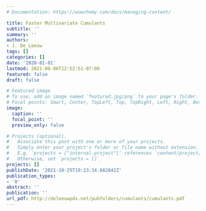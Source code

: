 ```yaml
---
# Documentation: https://wowchemy.com/docs/managing-content/

title: Faster Multivariate Cumulants
subtitle: ''
summary: ''
authors:
- J. De Leeuw
tags: []
categories: []
date: '2020-01-01'
lastmod: 2021-06-06T12:52:51-07:00
featured: false
draft: false

# Featured image
# To use, add an image named `featured.jpg/png` to your page's folder.
# Focal points: Smart, Center, TopLeft, Top, TopRight, Left, Right, BottomLeft, Bottom, BottomRight.
image:
  caption: ''
  focal_point: ''
  preview_only: false

# Projects (optional).
#   Associate this post with one or more of your projects.
#   Simply enter your project's folder or file name without extension.
#   E.g. `projects = ["internal-project"]` references `content/project/deep-learning/index.md`.
#   Otherwise, set `projects = []`.
projects: []
publishDate: '2021-10-25T19:23:14.682842Z'
publication_types:
- '0'
abstract: ''
publication: ''
url_pdf: http://deleeuwpdx.net/pubfolders/cumulants/cumulants.pdf
---
```

